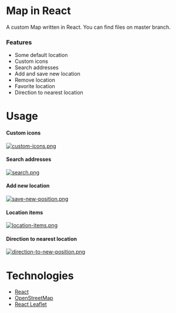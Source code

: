 # Map in React
A custom Map written in React. You can find files on master branch.
### Features
* Some default location
* Custom icons
* Search addresses
* Add and save new location
* Remove location
* Favorite location
* Direction to nearest location
# Usage
#### Custom icons
[![custom-icons.png](https://i.postimg.cc/VLRc7g1Z/custom-icons.png)](https://postimg.cc/Mvv4Hyn1)
#### Search addresses
[![search.png](https://i.postimg.cc/66M0Y4gL/search.png)](https://postimg.cc/LhZLs5Hn)
#### Add new location
[![save-new-position.png](https://i.postimg.cc/sDZh7Br2/save-new-position.png)](https://postimg.cc/0bPjqyrg)
#### Location items
[![location-items.png](https://i.postimg.cc/pdVQf2C1/location-items.png)](https://postimg.cc/bZM28fKQ)
#### Direction to nearest location
[![direction-to-new-position.png](https://i.postimg.cc/HkzXsqm0/direction-to-new-position.png)](https://postimg.cc/4YKmWFmn)
# Technologies
* [React](https://reactjs.org/)
* [OpenStreetMap](https://www.openstreetmap.org/)
* [React Leaflet](https://react-leaflet.js.org/)
